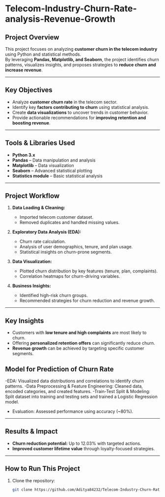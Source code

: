 # Telecom-Industry-Churn-Rate-analysis-Revenue-Growth

## Project Overview
This project focuses on analyzing **customer churn in the telecom industry** using Python and statistical methods.  
By leveraging **Pandas, Matplotlib, and Seaborn**, the project identifies churn patterns, visualizes insights, and proposes strategies to **reduce churn and increase revenue**.

---

## Key Objectives
- Analyze **customer churn rate** in the telecom sector.
- Identify key **factors contributing to churn** using statistical analysis.
- Create **data visualizations** to uncover trends in customer behavior.
- Provide actionable recommendations for **improving retention and boosting revenue**.

---

## Tools & Libraries Used
- **Python 3.x**
- **Pandas** – Data manipulation and analysis  
- **Matplotlib** – Data visualization  
- **Seaborn** – Advanced statistical plotting  
- **Statistics module** – Basic statistical analysis  

---

## Project Workflow
1. **Data Loading & Cleaning:**
   - Imported telecom customer dataset.
   - Removed duplicates and handled missing values.

2. **Exploratory Data Analysis (EDA):**
   - Churn rate calculation.
   - Analysis of user demographics, tenure, and plan usage.
   - Statistical insights on churn-prone segments.

3. **Data Visualization:**
   - Plotted churn distribution by key features (tenure, plan, complaints).
   - Correlation heatmaps for churn-driving variables.

4. **Business Insights:**
   - Identified high-risk churn groups.
   - Recommended strategies for churn reduction and revenue growth.

---

## Key Insights
- Customers with **low tenure and high complaints** are most likely to churn.
- Offering **personalized retention offers** can significantly reduce churn.
- **Revenue growth** can be achieved by targeting specific customer segments.

## Model for Prediction of Churn Rate
-EDA: Visualized data distributions and correlations to identify churn patterns.
-Data Preprocessing & Feature Engineering: Cleaned data, encoded categories, and created features.
-Train-Test Split & Modeling: Split dataset into training and testing sets and trained a Logistic Regression model.
- Evaluation: Assessed performance using accuracy (~80%).
---

## Results & Impact
- **Churn reduction potential:** Up to 12.03% with targeted actions.  
- **Improved customer lifetime value** through loyalty-focused strategies.

---

## How to Run This Project
1. Clone the repository:
   ```bash
   git clone https://github.com/Aditya84232/Telecom-Industry-Churn-Rate-analysis-Revenue-Growth
